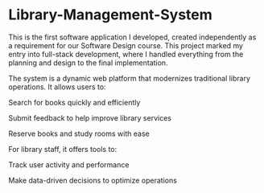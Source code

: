 # Library-Management-System
This is the first software application I developed, created independently as a requirement for our Software Design course. This project marked my entry into full-stack development, where I handled everything from the planning and design to the final implementation.

The system is a dynamic web platform that modernizes traditional library operations. It allows users to:

Search for books quickly and efficiently

Submit feedback to help improve library services

Reserve books and study rooms with ease

For library staff, it offers tools to:

Track user activity and performance

Make data-driven decisions to optimize operations
